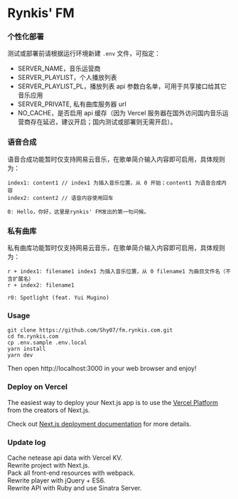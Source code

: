 Rynkis' FM
========

### 个性化部署  

测试或部署前请根据运行环境新建 `.env` 文件，可指定：  
- SERVER_NAME，音乐运营商  
- SERVER_PLAYLIST，个人播放列表  
- SERVER_PLAYLIST_PL，播放列表 api 参数白名单，可用于共享接口给其它音乐应用  
- SERVER_PRIVATE, 私有曲库服务器 url
- NO_CACHE，是否启用 api 缓存（因为 Vercel 服务器在国外访问国内音乐运营商存在延迟，建议开启；国内测试或部署则无需开启）。  

### 语音合成  

语音合成功能暂时仅支持网易云音乐，在歌单简介输入内容即可启用，具体规则为：

```
index1: content1 // index1 为插入音乐位置，从 0 开始；content1 为语音合成内容
index2: content2 // 语音内容使用回车
```

```
0: Hello，你好，这里是rynkis' FM发出的第一句问候。
```

### 私有曲库  

私有曲库功能暂时仅支持网易云音乐，在歌单简介输入内容即可启用，具体规则为：

```
r + index1: filename1 index1 为插入音乐位置，从 0 filename1 为曲目文件名（不含扩展名）
r + index2: filename1
```

```
r0: Spotlight (feat. Yui Mugino)
```

### Usage  

```
git clone https://github.com/Shy07/fm.rynkis.com.git
cd fm.rynkis.com
cp .env.sample .env.local
yarn install
yarn dev
```
Then open http://localhost:3000 in your web browser and enjoy!  

### Deploy on Vercel

The easiest way to deploy your Next.js app is to use the [Vercel Platform](https://vercel.com/new?utm_medium=default-template&filter=next.js&utm_source=create-next-app&utm_campaign=create-next-app-readme) from the creators of Next.js.

Check out [Next.js deployment documentation](https://nextjs.org/docs/deployment) for more details.

### Update log  
Cache netease api data with Vercel KV.  
Rewrite project with Next.js.  
Pack all front-end resources with webpack.  
Rewrite player with jQuery + ES6.  
Rewrite API with Ruby and use Sinatra Server.  
